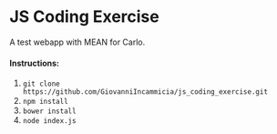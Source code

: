 JS Coding Exercise
==================
A test webapp with MEAN for Carlo.

#### Instructions:

1. `git clone https://github.com/GiovanniIncammicia/js_coding_exercise.git`
2. `npm install`
3. `bower install`
4. `node index.js`

